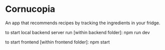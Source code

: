 # Cornucopia

An app that recommends recipes by tracking the ingredients in your fridge. 

to start local backend server run [within backend folder]:
npm run dev

to start frontend [within frontend folder]:
npm start